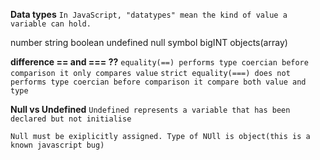 **Data types**
```In JavaScript, "datatypes" mean the kind of value a variable can hold.```

number
string
boolean
undefined
null
symbol
bigINT
objects(array)

**difference == and === ??**
``equality(==) performs type coercian before comparison it only compares value``
``strict equality(===) does not performs type coercian before comparison it compare both value and type``


**Null vs Undefined**
```Undefined represents a variable that has been declared but not initialise```

```Null must be exiplicitly assigned. Type of NUll is object(this is a known javascript bug)```
